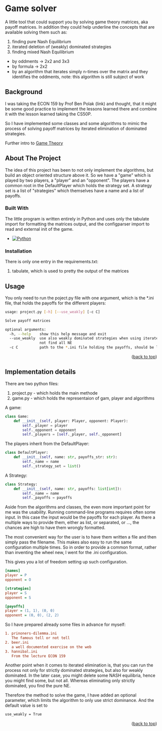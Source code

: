 # Game solver

A little tool that could support you by solving game theory matrices, aka payoff matrices. In addition they could help underline the concepts that are available solving them such as:

1. finding pure Nash Equilibrium
2. iterated deletion of (weakly) dominated strategies
3. finding mixed Nash Equilibrium
  * by oddments -> 2x2 and 3x3
  * by formula -> 2x2
  * by an algorithm that iterates simply n-times over the matrix and they identifies the oddments, note: this algorithm is still subject of work

## Background

I was taking the ECON 159 by Prof Ben Polak (link) and thought, that it might be some good practice to implement the lessons learned there and combine it with the lesson learned taking the CS50P.

So I have implemented some classes and some algorithms to mimic the process of solving payoff matrices by iterated elimination of dominated strategies.

Further intro to [Game Theory](/SSRN-id1968579.pdf)

## About The Project

The idea of this project has been to not only implement the algorithms, but build an object oriented structure above it. So we have a "game" which is played by two players, a "player" and an "opponent". The players have a common root in the DefaultPlayer which holds the strategy set. A strategy set is a list of "strategies" which themselves have a name and a list of payoffs.

### Built With

The little program is written entirely in Python and uses only the tabulate import for formatting the matrices output, and the configparser import to read and external init of the game.

* [![Python](https://img.shields.io/badge/python-3670A0?style=for-the-badge&logo=python&logoColor=ffdd54)](https://www.python.org/)

### Installation

There is only one entry in the requirements.txt:

1. tabulate, which is used to pretty the output of the matrices

## Usage

You only need to run the poject.py file with one argument, which is the *.ini file, that holds the payoffs for the different players:

```sh
usage: project.py [-h] [--use_weakly] [-c C]

Solve payoff matrices

optional arguments:
  -h, --help    show this help message and exit
  --use_weakly  use also weakly dominated strategies when using iterate deletion, note that this methode might
                not find all NE
  -c C          path to the *.ini file holding the payoffs, should be located in a folder called games
```

<p align="right">(<a href="#readme-top">back to top</a>)</p>

## Implementation details

There are two python files:

1. project.py - which holds the main methode
2. game.py - which holds the representaion of gam, player and algorithms

A game:

```python
class Game:
    def __init__(self, player: Player, opponent: Player):
        self._player = player
        self._opponent = opponent
        self._players = [self._player, self._opponent]
```

The players inherit from the DefaultPlayer:

```python
class DefaultPlayer:
    def __init__(self, name: str, payoffs_str: str):
        self._name = name
        self._strategy_set = list()
```

A Strategy:

```python
class Strategy:
    def __init__(self, name: str, payoffs: list[int]):
        self._name = name
        self._payoffs = payoffs
```

Aside from the algorithms and classes, the even more important point for me was the usability. Running command-line programs requires often some input. In this case the input would be the payoffs for each player. As there a multiple ways to provide them, either as list, or separated, or ..., the chances are high to have them wrongly formatted.

The most convenient way for the user is to have them written a file and then simply pass the filename. This makes also easy to run the same configuration multiple times. So in order to provide a common format, rather than inventing the wheel new, I went for the .ini configuration.

This gives you a lot of freedom setting up such configuration.

```ini
[names]
player = P
opponent = O

[strategies]
player = S
opponent = S

[payoffs]
player = (1, 1), (0, 0)
opponent = (0, 0), (2, 2)
```

So I have prepared already some files in advance for myself:

```ini
1. prinoners-dilemma.ini
   The famous tell or not tell
2. beer.ini
   a well documented exercise on the web
3. hannibal.ini
   From the lecture ECON 159
```

Another point when it comes to iterated elimination is, that you can run the process not only for strictly dominated strategies, but also for weakly dominated. In the later case, you might delete some NASH equilibria, hence you might find some, but not all. Whereas eliminating only strictly dominated, you find the pure NE.

Therefore the method to solve the game, I have added an optional parameter, which limits the algorithm to only use strict dominance. And the default value is set to

```sh
use_weakly = True
```

<p align="right">(<a href="#readme-top">back to top</a>)</p>

<!-- MARKDOWN LINKS & IMAGES -->

<!-- https://www.markdownguide.org/basic-syntax/#reference-style-links -->
